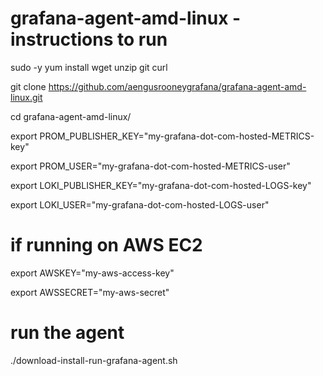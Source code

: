 # grafana-agent-amd-linux - instructions to run 

sudo -y yum install wget unzip git curl 

git clone https://github.com/aengusrooneygrafana/grafana-agent-amd-linux.git 

cd grafana-agent-amd-linux/ 

export PROM_PUBLISHER_KEY="my-grafana-dot-com-hosted-METRICS-key"   

export PROM_USER="my-grafana-dot-com-hosted-METRICS-user"

export LOKI_PUBLISHER_KEY="my-grafana-dot-com-hosted-LOGS-key"

export LOKI_USER="my-grafana-dot-com-hosted-LOGS-user"   

# if running on AWS EC2 

export AWSKEY="my-aws-access-key"

export AWSSECRET="my-aws-secret"

# run the agent 

./download-install-run-grafana-agent.sh 
